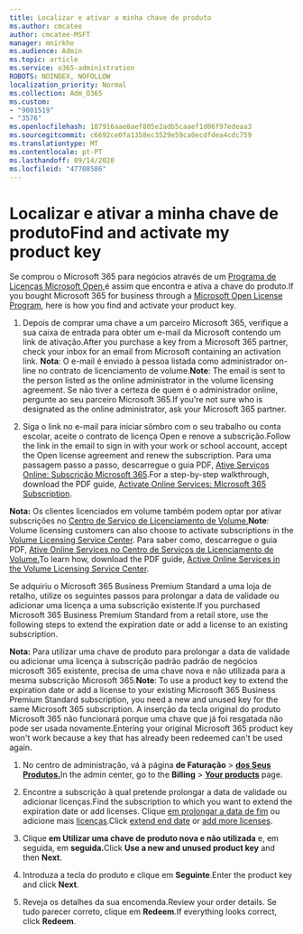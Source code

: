 ```yaml
---
title: Localizar e ativar a minha chave de produto
ms.author: cmcatee
author: cmcatee-MSFT
manager: mnirkhe
ms.audience: Admin
ms.topic: article
ms.service: o365-administration
ROBOTS: NOINDEX, NOFOLLOW
localization_priority: Normal
ms.collection: Adm_O365
ms.custom:
- "9001519"
- "3576"
ms.openlocfilehash: 107916aae8aef805e2adb5caaef1d06f97edeaa3
ms.sourcegitcommit: c6692ce0fa1358ec3529e59ca0ecdfdea4cdc759
ms.translationtype: MT
ms.contentlocale: pt-PT
ms.lasthandoff: 09/14/2020
ms.locfileid: "47708586"
---
```

# <a name="find-and-activate-my-product-key"></a><span data-ttu-id="7f7b7-102">Localizar e ativar a minha chave de produto</span><span class="sxs-lookup"><span data-stu-id="7f7b7-102">Find and activate my product key</span></span>

<span data-ttu-id="7f7b7-103">Se comprou o Microsoft 365 para negócios através de um [Programa de Licenças Microsoft Open,](https://go.microsoft.com/fwlink/p/?LinkID=613298)é assim que encontra e ativa a chave do produto.</span><span class="sxs-lookup"><span data-stu-id="7f7b7-103">If you bought Microsoft 365 for business through a [Microsoft Open License Program](https://go.microsoft.com/fwlink/p/?LinkID=613298), here is how you find and activate your product key.</span></span>

1. <span data-ttu-id="7f7b7-104">Depois de comprar uma chave a um parceiro Microsoft 365, verifique a sua caixa de entrada para obter um e-mail da Microsoft contendo um link de ativação.</span><span class="sxs-lookup"><span data-stu-id="7f7b7-104">After you purchase a key from a Microsoft 365 partner, check your inbox for an email from Microsoft containing an activation link.</span></span>  <span data-ttu-id="7f7b7-105">**Nota**: O e-mail é enviado à pessoa listada como administrador on-line no contrato de licenciamento de volume.</span><span class="sxs-lookup"><span data-stu-id="7f7b7-105">**Note**: The email is sent to the person listed as the online administrator in the volume licensing agreement.</span></span>  <span data-ttu-id="7f7b7-106">Se não tiver a certeza de quem é o administrador online, pergunte ao seu parceiro Microsoft 365.</span><span class="sxs-lookup"><span data-stu-id="7f7b7-106">If you're not sure who is designated as the online administrator, ask your Microsoft 365 partner.</span></span>

2. <span data-ttu-id="7f7b7-107">Siga o link no e-mail para iniciar sômbro com o seu trabalho ou conta escolar, aceite o contrato de licença Open e renove a subscrição.</span><span class="sxs-lookup"><span data-stu-id="7f7b7-107">Follow the link in the email to sign in with your work or school account, accept the Open license agreement and renew the subscription.</span></span>  <span data-ttu-id="7f7b7-108">Para uma passagem passo a passo, descarregue o guia PDF, [Ative Serviços Online: Subscrição Microsoft 365](https://go.microsoft.com/fwlink/p/?LinkId=618100).</span><span class="sxs-lookup"><span data-stu-id="7f7b7-108">For a step-by-step walkthrough, download the PDF guide, [Activate Online Services: Microsoft 365 Subscription](https://go.microsoft.com/fwlink/p/?LinkId=618100).</span></span> 

<span data-ttu-id="7f7b7-109">**Nota:** Os clientes licenciados em volume também podem optar por ativar subscrições no [Centro de Serviço de Licenciamento de Volume.](https://go.microsoft.com/fwlink/p/?LinkID=282016)</span><span class="sxs-lookup"><span data-stu-id="7f7b7-109">**Note**: Volume licensing customers can also choose to activate subscriptions in the [Volume Licensing Service Center](https://go.microsoft.com/fwlink/p/?LinkID=282016).</span></span>  <span data-ttu-id="7f7b7-110">Para saber como, descarregue o guia PDF, [Ative Online Services no Centro de Serviços de Licenciamento de Volume.](https://go.microsoft.com/fwlink/p/?LinkId=618096)</span><span class="sxs-lookup"><span data-stu-id="7f7b7-110">To learn how, download the PDF guide, [Active Online Services in the Volume Licensing Service Center](https://go.microsoft.com/fwlink/p/?LinkId=618096).</span></span>

<span data-ttu-id="7f7b7-111">Se adquiriu o Microsoft 365 Business Premium Standard a uma loja de retalho, utilize os seguintes passos para prolongar a data de validade ou adicionar uma licença a uma subscrição existente.</span><span class="sxs-lookup"><span data-stu-id="7f7b7-111">If you purchased Microsoft 365 Business Premium Standard from a retail store, use the following steps to extend the expiration date or add a license to an existing subscription.</span></span>

<span data-ttu-id="7f7b7-112">**Nota:** Para utilizar uma chave de produto para prolongar a data de validade ou adicionar uma licença à subscrição padrão padrão de negócios microsoft 365 existente, precisa de uma chave nova e não utilizada para a mesma subscrição Microsoft 365.</span><span class="sxs-lookup"><span data-stu-id="7f7b7-112">**Note**: To use a product key to extend the expiration date or add a license to your existing Microsoft 365 Business Premium Standard subscription, you need a new and unused key for the same Microsoft  365 subscription.</span></span>  <span data-ttu-id="7f7b7-113">A inserção da tecla original do produto Microsoft 365 não funcionará porque uma chave que já foi resgatada não pode ser usada novamente.</span><span class="sxs-lookup"><span data-stu-id="7f7b7-113">Entering your original Microsoft  365 product key won't work because a key that has already been redeemed can't be used again.</span></span>

1. <span data-ttu-id="7f7b7-114">No centro de administração, vá à página **de Faturação**  >  **[dos Seus Produtos.](https://go.microsoft.com/fwlink/p/?linkid=842054)**</span><span class="sxs-lookup"><span data-stu-id="7f7b7-114">In the admin center, go to the **Billing** > **[Your products](https://go.microsoft.com/fwlink/p/?linkid=842054)** page.</span></span>

2. <span data-ttu-id="7f7b7-115">Encontre a subscrição à qual pretende prolongar a data de validade ou adicionar licenças.</span><span class="sxs-lookup"><span data-stu-id="7f7b7-115">Find the subscription to which you want to extend the expiration date or add licenses.</span></span>  <span data-ttu-id="7f7b7-116">Clique [em prolongar a data de fim](https://go.microsoft.com/fwlink/p/?linkid=842054) ou adicione mais [licenças](https://go.microsoft.com/fwlink/p/?linkid=842054).</span><span class="sxs-lookup"><span data-stu-id="7f7b7-116">Click [extend end date](https://go.microsoft.com/fwlink/p/?linkid=842054) or [add more licenses](https://go.microsoft.com/fwlink/p/?linkid=842054).</span></span>

3. <span data-ttu-id="7f7b7-117">Clique **em Utilizar uma chave de produto nova e não utilizada** e, em seguida, em **seguida.**</span><span class="sxs-lookup"><span data-stu-id="7f7b7-117">Click **Use a new and unused product key** and then **Next**.</span></span>

4. <span data-ttu-id="7f7b7-118">Introduza a tecla do produto e clique em **Seguinte**.</span><span class="sxs-lookup"><span data-stu-id="7f7b7-118">Enter the product key and click **Next**.</span></span>

5. <span data-ttu-id="7f7b7-119">Reveja os detalhes da sua encomenda.</span><span class="sxs-lookup"><span data-stu-id="7f7b7-119">Review your order details.</span></span>  <span data-ttu-id="7f7b7-120">Se tudo parecer correto, clique em **Redeem**.</span><span class="sxs-lookup"><span data-stu-id="7f7b7-120">If everything looks correct, click **Redeem**.</span></span>